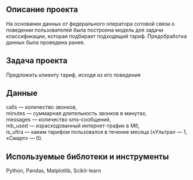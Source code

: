 ## Описание проекта
На основании данных от федерального оператора сотовой связи о поведении пользователей была построена модель для задачи классификации, которая подбирает подходящий тариф. Предобработка данных была проведена ранее.
## Задача проекта
Предложить клиенту тариф, исходя из его поведения
## Данные
сalls — количество звонков,  
minutes — суммарная длительность звонков в минутах,  
messages — количество sms-сообщений,  
mb_used — израсходованный интернет-трафик в Мб,  
is_ultra — каким тарифом пользовался в течение месяца («Ультра» — 1, «Смарт» — 0).  
## Используемые библотеки и инструменты
Python, Pandas, Matplotlib, Scikit-learn
